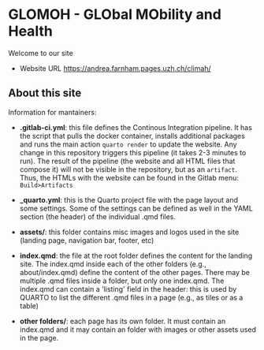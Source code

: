 # GLOMOH - GLObal MObility and Health

Welcome to our site 

- Website URL <https://andrea.farnham.pages.uzh.ch/climah/>



## About this site
Information for mantainers: 

- **.gitlab-ci.yml**: this file defines the Continous Integration pipeline. It has the script that pulls the docker container, installs additional packages and runs the main action `quarto render` to update the website. Any change in this repository triggers this pipeline (it takes 2-3 minutes to run). The result of the pipeline (the website and all HTML files that compose it) will not be visible in the repository, but as an `artifact`. Thus, the HTMLs with the website can be found in the Gitlab menu: `Build>Artifacts`

- **_quarto.yml**: this is the Quarto project file with the page layout and some settings. Some of the settings can be defined as well in the YAML section (the header) of the individual .qmd files. 

- **assets/**: this folder contains misc images and logos used in the site (landing page, navigation bar, footer, etc)

- **index.qmd**: the file at the root folder defines the content for the landing site. The index.qmd inside each of the other folders (e.g., about/index.qmd) define the content of the other pages. There may be multiple .qmd files inside a folder, but only one index.qmd. The index.qmd can contain a 'listing' field in the header: this is used by QUARTO to list the different .qmd files in a page (e.g., as tiles or as a table)

- **other folders/**: each page has its own folder. It must contain an index.qmd and it may contain an folder with images or other assets used in the page. 











